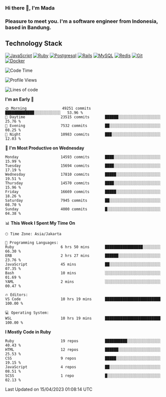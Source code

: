 ### Hi there 👋, I'm Mada
### Pleasure to meet you. I'm a software engineer from Indonesia, based in Bandung.

## Technology Stack

[![JavaScript](https://img.shields.io/badge/-JavaScript-%23F7DF1C?style=flat-square&logo=javascript&logoColor=000000&labelColor=%23F7DF1C&color=%23FFCE5A)](https://www.javascript.com/)
[![Ruby](https://img.shields.io/badge/Ruby-CC342D?style=flat-square&logo=ruby&logoColor=white)](https://www.ruby-lang.org/en/)
[![Postgresql](https://img.shields.io/badge/PostgreSQL-316192?style=flat-square&logo=postgresql&logoColor=ffffff)](https://www.postgresql.org/)
[![Rails](https://img.shields.io/badge/Ruby_on_Rails-CC0000?style=flat-square&logo=ruby-on-rails&logoColor=white)](https://rubyonrails.org/)
[![MySQL](https://img.shields.io/badge/-MySQL-4479A1?style=flat-square&logo=MySQL&logoColor=ffffff)](https://www.mysql.com/)
[![Redis](https://img.shields.io/badge/-Redis-DC382D?style=flat-square&logo=Redis&logoColor=ffffff)](https://redis.io/)
[![Git](https://img.shields.io/badge/-Git-%23F05032?style=flat-square&logo=git&logoColor=%23ffffff)](https://git-scm.com/)
[![Docker](https://img.shields.io/badge/-Docker-2496ED?style=flat-square&logo=docker&logoColor=ffffff)](https://www.docker.com/)
<!--
**madaarya/madaarya** is a ✨ _special_ ✨ repository because its `README.md` (this file) appears on your GitHub profile.

Here are some ideas to get you started:

- 🔭 I’m currently working on ...
- 🌱 I’m currently learning ...
- 👯 I’m looking to collaborate on ...
- 🤔 I’m looking for help with ...
- 💬 Ask me about ...
- 📫 How to reach me: ...
- 😄 Pronouns: ...
- ⚡ Fun fact: ...
-->
<!--START_SECTION:waka-->
![Code Time](http://img.shields.io/badge/Code%20Time-5%2C332%20hrs%2032%20mins-blue)

![Profile Views](http://img.shields.io/badge/Profile%20Views-0-blue)

![Lines of code](https://img.shields.io/badge/From%20Hello%20World%20I%27ve%20Written-35.5%20million%20lines%20of%20code-blue)

**I'm an Early 🐤** 

```text
🌞 Morning                49251 commits       █████████████░░░░░░░░░░░░   53.96 % 
🌆 Daytime                23515 commits       ██████░░░░░░░░░░░░░░░░░░░   25.76 % 
🌃 Evening                7532 commits        ██░░░░░░░░░░░░░░░░░░░░░░░   08.25 % 
🌙 Night                  10983 commits       ███░░░░░░░░░░░░░░░░░░░░░░   12.03 % 
```
📅 **I'm Most Productive on Wednesday** 

```text
Monday                   14593 commits       ████░░░░░░░░░░░░░░░░░░░░░   15.99 % 
Tuesday                  15694 commits       ████░░░░░░░░░░░░░░░░░░░░░   17.19 % 
Wednesday                17810 commits       █████░░░░░░░░░░░░░░░░░░░░   19.51 % 
Thursday                 14570 commits       ████░░░░░░░░░░░░░░░░░░░░░   15.96 % 
Friday                   16669 commits       █████░░░░░░░░░░░░░░░░░░░░   18.26 % 
Saturday                 7945 commits        ██░░░░░░░░░░░░░░░░░░░░░░░   08.70 % 
Sunday                   4000 commits        █░░░░░░░░░░░░░░░░░░░░░░░░   04.38 % 
```


📊 **This Week I Spent My Time On** 

```text
🕑︎ Time Zone: Asia/Jakarta

💬 Programming Languages: 
Ruby                     6 hrs 50 mins       █████████████████░░░░░░░░   66.30 % 
ERB                      2 hrs 27 mins       ██████░░░░░░░░░░░░░░░░░░░   23.76 % 
JavaScript               45 mins             ██░░░░░░░░░░░░░░░░░░░░░░░   07.35 % 
Bash                     10 mins             ░░░░░░░░░░░░░░░░░░░░░░░░░   01.69 % 
YAML                     2 mins              ░░░░░░░░░░░░░░░░░░░░░░░░░   00.47 % 

🔥 Editors: 
VS Code                  10 hrs 19 mins      █████████████████████████   100.00 % 

💻 Operating System: 
WSL                      10 hrs 19 mins      █████████████████████████   100.00 % 
```

**I Mostly Code in Ruby** 

```text
Ruby                     19 repos            ██████████░░░░░░░░░░░░░░░   40.43 % 
HTML                     12 repos            ██████░░░░░░░░░░░░░░░░░░░   25.53 % 
CSS                      9 repos             █████░░░░░░░░░░░░░░░░░░░░   19.15 % 
JavaScript               4 repos             ██░░░░░░░░░░░░░░░░░░░░░░░   08.51 % 
SCSS                     1 repo              █░░░░░░░░░░░░░░░░░░░░░░░░   02.13 % 
```




 Last Updated on 15/04/2023 01:08:14 UTC
<!--END_SECTION:waka-->
